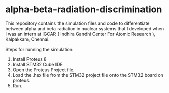 # alpha-beta-radiation-discrimination
This repository contains the simulation files and code to differentiate between alpha and beta radiation in nuclear systems that I developed when I was an intern at IGCAR ( Indhira Gandhi Center For Atomic Research ), Kalpakkam, Chennai.

Steps for running the simulation:
1. Install Proteus 8
2. Install STM32 Cube IDE
3. Open the Proteus Project file.
4. Load the .hex file from the STM32 project file onto the STM32 board on proteus.
5. Run.

